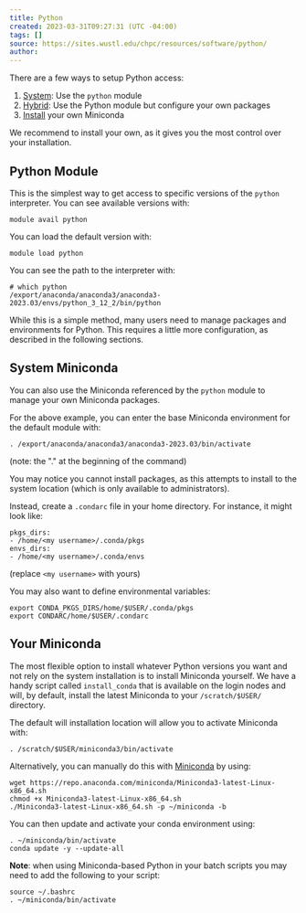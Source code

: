 ```yaml
---
title: Python
created: 2023-03-31T09:27:31 (UTC -04:00)
tags: []
source: https://sites.wustl.edu/chpc/resources/software/python/
author:
---
```

There are a few ways to setup Python access:
1. [System](#Python%20Module): Use the `python` module
2. [Hybrid](#System%20Miniconda): Use the Python module but configure your own packages
3. [Install](#Your%20Miniconda) your own Miniconda

We recommend to install your own, as it gives you the most control over your installation.
## Python Module
This is the simplest way to get access to specific versions of the `python` interpreter. You can see available versions with:
```
module avail python
```
You can load the default version with:
```
module load python
```
You can see the path to the interpreter with:
```
# which python
/export/anaconda/anaconda3/anaconda3-2023.03/envs/python_3_12_2/bin/python
```
While this is a simple method, many users need to manage packages and environments for Python. This requires a little more configuration, as described in the following sections.
## System Miniconda
You can also use the Miniconda referenced by the `python` module to manage your own Miniconda packages.

For the above example, you can enter the base Miniconda environment for the default module with:
```
. /export/anaconda/anaconda3/anaconda3-2023.03/bin/activate
```
(note: the "." at the beginning of the command)

You may notice you cannot install packages, as this attempts to install to the system location (which is only available to administrators). 

Instead, create a `.condarc` file in your home directory. For instance, it might look like:
```
pkgs_dirs:
- /home/<my username>/.conda/pkgs
envs_dirs:
- /home/<my username>/.conda/envs
```
(replace `<my username>` with yours)

You may also want to define environmental variables:
```
export CONDA_PKGS_DIRS/home/$USER/.conda/pkgs
export CONDARC/home/$USER/.condarc
```
## Your Miniconda
The most flexible option to install whatever Python versions you want and not rely on the system installation is to install Miniconda yourself. We have a handy script called `install_conda` that is available on the login nodes and will, by default, install the latest Miniconda to your `/scratch/$USER/` directory.

The default will installation location will allow you to activate Miniconda with:
```
. /scratch/$USER/miniconda3/bin/activate
```

Alternatively, you can manually do this with [Miniconda](https://docs.conda.io/en/main/miniconda.html) by using:
```
wget https://repo.anaconda.com/miniconda/Miniconda3-latest-Linux-x86_64.sh
chmod +x Miniconda3-latest-Linux-x86_64.sh
./Miniconda3-latest-Linux-x86_64.sh -p ~/miniconda -b
```

You can then update and activate your conda environment using:
```
. ~/miniconda/bin/activate
conda update -y --update-all
```

**Note**: when using Miniconda-based Python in your batch scripts you may need to add the following to your script:
```
source ~/.bashrc
. ~/miniconda/bin/activate
```
